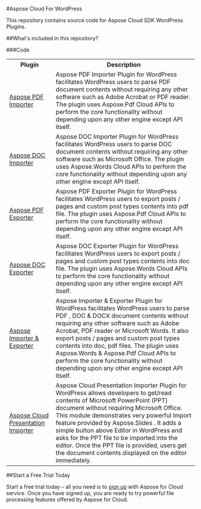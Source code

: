 #Aspose Cloud For WordPress

This repository contains source code for Aspose Cloud SDK WordPress Plugins. 


##What's included in this repository?

###Code

<table>
<tr>
<th>Plugin</th>
<th>Description</th>
</tr>

<tr>
<td><a href="https://wordpress.org/plugins/aspose-pdf-importer/" target="_new">Aspose PDF Importer</a></td>
<td>Aspose PDF Importer Plugin for WordPress facilitates WordPress users to parse PDF document contents without requiring any other software such as Adobe Acrobat or PDF reader. The plugin uses Aspose.Pdf Cloud APIs to perform the core functionality without depending upon any other engine except API itself.</td>
</tr>

<tr>
<td><a href="https://wordpress.org/plugins/aspose-doc-importer/" target="_new">Aspose DOC Importer</a></td>
<td>
Aspose DOC Importer Plugin for WordPress facilitates WordPress users to parse DOC document contents without requiring any other software such as Microsoft Office. The plugin uses Aspose.Words Cloud APIs to perform the core functionality without depending upon any other engine except API itself.</td>
</tr>

<tr>
<td><a href="https://wordpress.org/plugins/aspose-pdf-exporter/" target="_new">Aspose PDF Exporter</a></td>
<td>Aspose PDF Exporter Plugin for WordPress facilitates WordPress users to export posts / pages and custom post types contents into pdf file. The plugin uses Aspose.Pdf Cloud APIs to perform the core functionality without depending upon any other engine except API itself.</td>
</tr>

<tr>
<td><a href="https://wordpress.org/plugins/aspose-doc-exporter/" target="_new">Aspose DOC Exporter</a></td>
<td>Aspose DOC Exporter Plugin for WordPress facilitates WordPress users to export posts / pages and custom post types contents into doc file. The plugin uses Aspose.Words Cloud APIs to perform the core functionality without depending upon any other engine except API itself.</td>
</tr>

<tr>
<td><a href="https://wordpress.org/plugins/aspose-importer-exporter/" target="_new">Aspose Importer & Exporter</a></td>
<td>Aspose Importer & Exporter Plugin for WordPress facilitates WordPress users to parse PDF , DOC & DOCX document contents without requiring any other software such as Adobe Acrobat, PDF reader or Microsoft Words. It also export posts / pages and custom post types contents into doc, pdf files. The plugin uses Aspose.Words & Aspose.Pdf Cloud APIs to perform the core functionality without depending upon any other engine except API itself.</td>
</tr>

<tr>
<td><a href="#" target="_new">Aspose Cloud Presentation Importer</a></td>
<td>Aspose Cloud Presentation Importer Plugin for WordPress allows developers to get/read contents of Microsoft PowerPoint (PPT) document without requiring Microsoft Office. This module demonstrates very powerful Import feature provided by Aspose.Slides . It adds a simple button above Editor in WordPress and asks for the PPT file to be imported into the editor. Once the PPT file is provided, users get the document contents displayed on the editor immediately.</td>
</tr>


</table>



##Start a Free Trial Today

Start a free trial today – all you need is to [sign up](https://cloud.aspose.com/SignUp) with Aspose for Cloud service. Once you have signed up, you are ready to try powerful file processing features offered by Aspose for Cloud.

